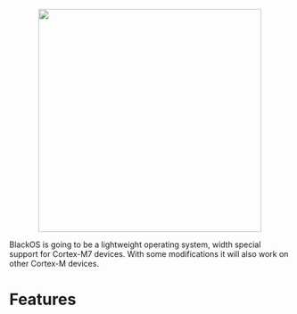 <p align="center">
  <img width="400" src="https://github.com/bjornbrodtkorb/BlackOS/blob/master/BlackOS%20Graphics/black_os_logo_trim.png">
</p>

BlackOS is going to be a lightweight operating system, width special support for Cortex-M7 devices. With some modifications it will also work on other Cortex-M devices.

# Features
